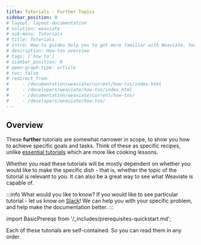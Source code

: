 ```yaml
---
title: Tutorials - Further Topics
sidebar_position: 0
# layout: layout-documentation
# solution: weaviate
# sub-menu: Tutorials
# title: Tutorials
# intro: How-to guides help you to get more familiar with Weaviate. You will learn how to get started, how to interact with the data, how to perform more advanced actions like semantic search and classification, and how to interpret and evaluate the results. These guides are more elaborate then the API references, to give you some background idea which might help you to understand the workflow and possibilities.
# description: How-tos overview
# tags: ['how to']
# sidebar_position: 0
# open-graph-type: article
# toc: false
# redirect_from:
#     - /documentation/weaviate/current/how-tos/index.html
#     - /developers/weaviate/how-tos/index.html
#     - /documentation/weaviate/current/how-tos/
#     - /developers/weaviate/how-tos/
---
```


<!-- TODO: Remove explanatory header once layout review complete -->
<!-- :::caution UNDER CONSTRUCTION
The various "Tutorials" sections are made up of documents from Tutorials in Weaviate Docs Classic, plus a some new documents.
::: -->

## Overview 

<!-- TODO - all the child pages generally outdated. Need work to clean up / update / create -->
These **further** tutorials are somewhat narrower in scope, to show you how to achieve specific goals and tasks. Think of these as specific recipes, unlike [essential tutorials](../tutorials/index.md) which are more like cooking lessons. 

Whether you read these tutorials will be mostly dependent on whether you would like to make the specific dish - that is, whether the topic of the tutorial is relevant to you. It can also be a great way to see what Weaviate is capable of.

:::info What would you like to know?
If you would like to see particular tutorial - let us know on [Slack](https://join.slack.com/t/weaviate/shared_invite/zt-goaoifjr-o8FuVz9b1HLzhlUfyfddhw)! We can help you with your specific problem, and help make the documentation better.
:::

import BasicPrereqs from '/_includes/prerequisites-quickstart.md';

<BasicPrereqs />

Each of these tutorials are self-contained. So you can read them in any order.

<!-- 1. [How to create a schema.](/developers/weaviate/guides/how-to-create-a-schema.md)
2. [How to import data.](/developers/weaviate/guides/how-to-import-data.md)
3. [How to query data.](/developers/weaviate/search/how-to-query-data.md)
4. [How to perform a semantic search.](/developers/weaviate/search/how-to-perform-a-semantic-search.md)
5. [How to do classification.](./how-to-do-classification.md)  -->
